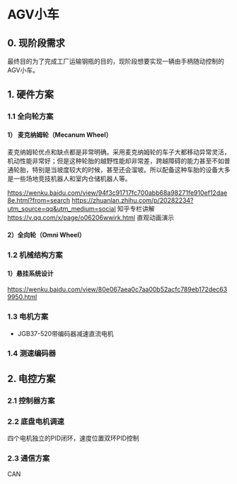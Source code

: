 # AGV小车

## 0. 现阶段需求

最终目的为了完成工厂运输钢瓶的目的，现阶段想要实现一辆由手柄随动控制的AGV小车。

## 1. 硬件方案

### 1.1 全向轮方案

#### 1） 麦克纳姆轮（Mecanum Wheel）

麦克纳姆轮优点和缺点都是非常明确。采用麦克纳姆轮的车子大都移动异常灵活，机动性能非常好；但是这种轮胎的越野性能却非常差，跨越障碍的能力甚至不如普通轮胎，特别是当坡度较大的时候，甚至还会溜坡。所以配备这种车胎的设备大多是一些场地竞技机器人和室内仓储机器人等。

https://wenku.baidu.com/view/94f3c91717fc700abb68a98271fe910ef12dae8e.html?from=search
https://zhuanlan.zhihu.com/p/20282234?utm_source=qq&utm_medium=social 知乎专栏讲解
https://v.qq.com/x/page/o06206wwirk.html 直观动画演示

#### 2）全向轮（Omni Wheel）

### 1.2 机械结构方案

#### 1）悬挂系统设计

https://wenku.baidu.com/view/80e067aea0c7aa00b52acfc789eb172dec639950.html

### 1.3 电机方案

- JGB37-520带编码器减速直流电机

### 1.4 测速编码器



## 2. 电控方案

### 2.1 控制器方案

### 2.2 底盘电机调速

四个电机独立的PID闭环，速度位置双环PID控制

### 2.3 通信方案

CAN

